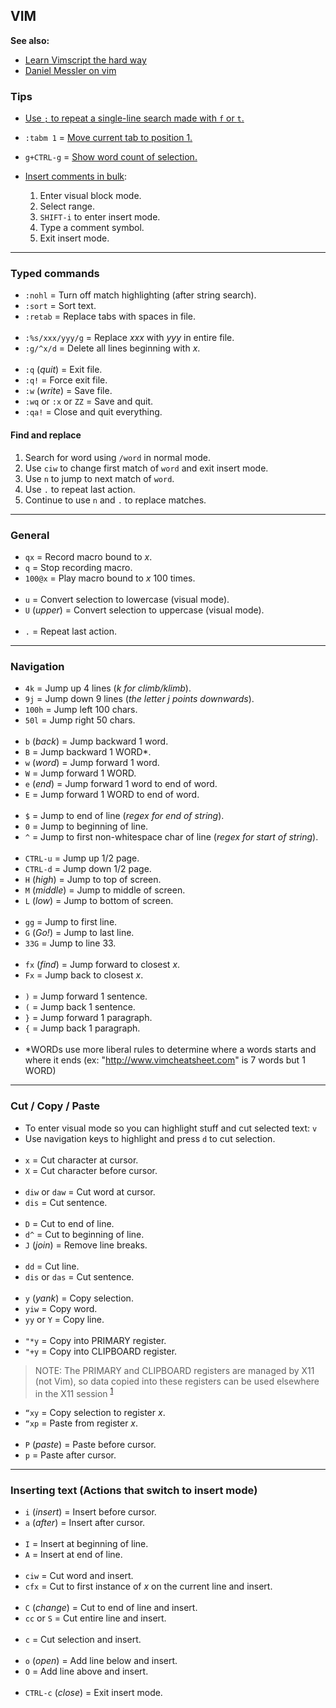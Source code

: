 
## VIM

**See also:**
  - [Learn Vimscript the hard way](https://learnvimscriptthehardway.stevelosh.com/)
  - [Daniel Messler on vim](https://danielmiessler.com/study/vim/)

### Tips

- [Use `;` to repeat a single-line search made with `f` or `t`.](https://github.com/iggredible/Learn-Vim/blob/master/ch05_moving_in_file.md#current-line-navigation)
- `:tabm 1`  = [Move current tab to position 1.](https://stackoverflow.com/questions/7961581/is-there-a-vim-command-to-relocate-a-tab)
- `g+CTRL-g` = [Show word count of selection.](https://vim.fandom.com/wiki/Word_count)

- [Insert comments in bulk](https://stackoverflow.com/questions/1676632/whats-a-quick-way-to-comment-uncomment-lines-in-vim/15588798#15588798):
  1. Enter visual block mode.
  1. Select range.
  1. `SHIFT-i` to enter insert mode.
  1. Type a comment symbol.
  1. Exit insert mode.

---
### Typed commands

- `:nohl`               = Turn off match highlighting (after string search).
- `:sort`               = Sort text.
- `:retab`              = Replace tabs with spaces in file.
<br><br>
- `:%s/xxx/yyy/g`       = Replace *xxx* with *yyy* in entire file.
- `:g/^x/d`             = Delete all lines beginning with *x*.
<br><br>
- `:q` (*quit*)         = Exit file.
- `:q!`                 = Force exit file.
- `:w` (*write*)        = Save file.
- `:wq` or `:x` or `ZZ` = Save and quit.
- `:qa!`                = Close and quit everything.

#### Find and replace

1. Search for word using `/word` in normal mode.
1. Use `ciw` to change first match of `word` and exit insert mode.
1. Use `n` to jump to next match of `word`.
1. Use `.` to repeat last action.
1. Continue to use `n` and `.` to replace matches.

---
### General

- `qx`      = Record macro bound to *x*.
- `q`       = Stop recording macro.
- `100@x`   = Play macro bound to *x* 100 times.
<br><br>
- `u`           = Convert selection to lowercase (visual mode).
- `U` (*upper*) = Convert selection to uppercase (visual mode).
<br><br>
- `.`           = Repeat last action.

---
### Navigation

- `4k`   = Jump up 4 lines (*k for climb/klimb*).
- `9j`   = Jump down 9 lines (*the letter j points downwards*).
- `100h` = Jump left 100 chars.
- `50l`  = Jump right 50 chars.
<br><br>
- `b` (*back*) = Jump backward 1 word.
- `B`          = Jump backward 1 WORD*.
- `w` (*word*) = Jump forward 1 word.
- `W`          = Jump forward 1 WORD.
- `e` (*end*)  = Jump forward 1 word to end of word.
- `E`          = Jump forward 1 WORD to end of word.
<br><br>
- `$`          = Jump to end of line (*regex for end of string*).
- `0`          = Jump to beginning of line.
- `^`          = Jump to first non-whitespace char of line (*regex for start of string*).
<br><br>
- `CTRL-u`        = Jump up 1/2 page.
- `CTRL-d`        = Jump down 1/2 page.
- `H` (*high*)    = Jump to top of screen.
- `M` (*middle*)  = Jump to middle of screen.
- `L` (*low*)     = Jump to bottom of screen.
<br><br>
- `gg`            = Jump to first line.
- `G` (*Go!*)     = Jump to last line.
- `33G`           = Jump to line 33.
<br><br>
- `fx` (*find*)   = Jump forward to closest *x*.
- `Fx`            = Jump back to closest *x*.
<br><br>
- `)`   = Jump forward 1 sentence.
- `(`   = Jump back 1 sentence.
- `}`   = Jump forward 1 paragraph.
- `{`   = Jump back 1 paragraph.
<br><br>
- \*WORDs use more liberal rules to determine where a words starts and where it ends (ex: "http://www.vimcheatsheet.com"
  is 7 words but 1 WORD)

---
### Cut / Copy / Paste

- To enter visual mode so you can highlight stuff and cut selected text: `v`
- Use navigation keys to highlight and press `d` to cut selection.
<br><br>
- `x`             = Cut character at cursor.
- `X`             = Cut character before cursor.
<br><br>
- `diw` or `daw`  = Cut word at cursor.
- `dis`           = Cut sentence.
<br><br>
- `D`             = Cut to end of line.
- `d^`            = Cut to beginning of line.
- `J` (*join*)    = Remove line breaks.
<br><br>
- `dd`            = Cut line.
- `dis` or `das`  = Cut sentence.
<br><br>
- `y` (*yank*)    = Copy selection.
- `yiw`           = Copy word.
- `yy` or `Y`     = Copy line.
<br><br>
- `"*y`           = Copy into PRIMARY register.
- `"+y`           = Copy into CLIPBOARD register.

> NOTE: The PRIMARY and CLIPBOARD registers are managed by X11 (not Vim), so data copied into these registers can be
> used elsewhere in the X11 session <sup>[1]</sup>

- `“xy`         = Copy selection to register *x*.
- `“xp`         = Paste from register *x*.
<br><br>
- `P` (*paste*) = Paste before cursor.
- `p`           = Paste after cursor.

---
### Inserting text (Actions that switch to insert mode)

- `i` (*insert*) = Insert before cursor.
- `a` (*after*)  = Insert after cursor.
<br><br>
- `I`            = Insert at beginning of line.
- `A`            = Insert at end of line.
<br><br>
- `ciw`          = Cut word and insert.
- `cfx`          = Cut to first instance of *x* on the current line and insert.
<br><br>
- `C` (*change*) = Cut to end of line and insert.
- `cc` or `S`    = Cut entire line and insert.
<br><br>
- `c`            = Cut selection and insert.
<br><br>
- `o` (*open*)   = Add line below and insert.
- `O`            = Add line above and insert.
<br><br>
- `CTRL-c` (*close*) = Exit insert mode.

[1]: https://vi.stackexchange.com/questions/84/how-can-i-copy-text-to-the-system-clipboard-from-vim
